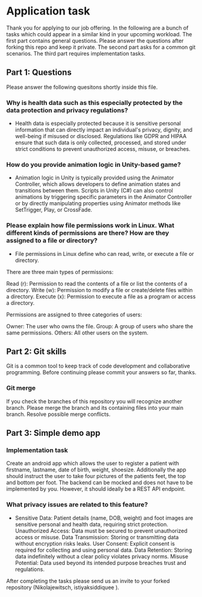 # Application task

Thank you for applying to our job offering.
In the following are a bunch of tasks which could appear in a similar kind in your upcoming workload.
The first part contains general questions.
Please answer the questions after forking this repo and keep it private.
The second part asks for a common git scenarios.
The third part requires implementation tasks.

## Part 1: Questions

Please answer the following quesitons shortly inside this file.

### Why is health data such as this especially protected by the data protection and privacy regulations?

- Health data is especially protected because it is sensitive personal information that can directly impact an individual's privacy, dignity, and well-being if misused or disclosed. Regulations like GDPR and HIPAA ensure that such data is only collected, processed, and stored under strict conditions to prevent unauthorized access, misuse, or breaches.

### How do you provide animation logic in Unity-based game?

- Animation logic in Unity is typically provided using the Animator Controller, which allows developers to define animation states and transitions between them. Scripts in Unity (C#) can also control animations by triggering specific parameters in the Animator Controller or by directly manipulating properties using Animator methods like SetTrigger, Play, or CrossFade.

### Please explain how file permissions work in Linux. What different kinds of permissions are there? How are they assigned to a file or directory?

- File permissions in Linux define who can read, write, or execute a file or directory.

 There are three main types of permissions:

Read (r): Permission to read the contents of a file or list the contents of a directory.
Write (w): Permission to modify a file or create/delete files within a directory.
Execute (x): Permission to execute a file as a program or access a directory.

Permissions are assigned to three categories of users:

Owner: The user who owns the file.
Group: A group of users who share the same permissions.
Others: All other users on the system.

## Part 2: Git skills

Git is a common tool to keep track of code development and collaborative programming.
Before continuing please commit your answers so far, thanks.

### Git merge

If you check the branches of this repository you will recognize another branch.
Please merge the branch and its containing files into your main branch.
Resolve possible merge conflicts.

## Part 3: Simple demo app

### Implementation task

Create an android app which allows the user to register a patient with firstname, lastname, date of birth, weight, shoesize.
Additionally the app should instruct the user to take four pictures of the patients feet, the top and bottom per foot.
The backend can be mocked and does not have to be implemented by you. However, it should ideally be a REST API endpoint.

### What privacy issues are related to this feature?

- Sensitive Data: Patient details (name, DOB, weight) and foot images are sensitive personal and health data, requiring strict protection.
Unauthorized Access: Data must be secured to prevent unauthorized access or misuse.
Data Transmission: Storing or transmitting data without encryption risks leaks.
User Consent: Explicit consent is required for collecting and using personal data.
Data Retention: Storing data indefinitely without a clear policy violates privacy norms.
Misuse Potential: Data used beyond its intended purpose breaches trust and regulations.


After completing the tasks please send us an invite to your forked repository (Nikolajewitsch, istiyaksiddiquee ).
